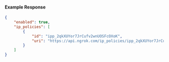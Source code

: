 <!-- Code generated for API Clients. DO NOT EDIT. -->

#### Example Response

```json
{
	"enabled": true,
	"ip_policies": [
		{
			"id": "ipp_2qkXUYor7JrCufv2wnUOSFcOXoK",
			"uri": "https://api.ngrok.com/ip_policies/ipp_2qkXUYor7JrCufv2wnUOSFcOXoK"
		}
	]
}
```
